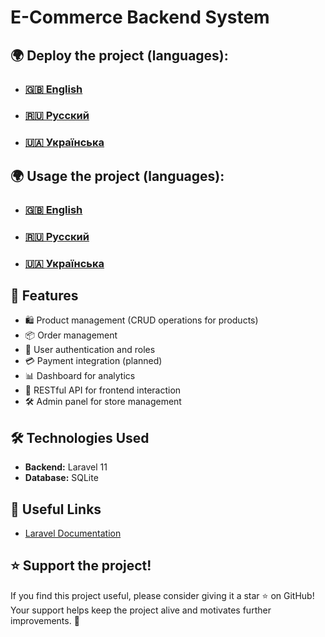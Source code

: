 # E-Commerce Backend System

## 🌍 Deploy the project (languages):
- ### [🇬🇧 English](README.deploy.en.md)
- ### [🇷🇺 Русский](README.deploy.ru.md)
- ### [🇺🇦 Українська](README.deploy.ua.md)

## 🌍 Usage the project (languages):
- ### [🇬🇧 English](README.en.md)
- ### [🇷🇺 Русский](README.ru.md)
- ### [🇺🇦 Українська](README.ua.md)

## 📌 Features
- 🛍️ Product management (CRUD operations for products)
- 📦 Order management
- 👥 User authentication and roles
- 💳 Payment integration (planned)
- 📊 Dashboard for analytics
- 📡 RESTful API for frontend interaction
- 🛠️ Admin panel for store management

## 🛠️ Technologies Used
- **Backend:** Laravel 11
- **Database:** SQLite

## 🔗 Useful Links
- [Laravel Documentation](https://laravel.com/docs)

## ⭐ Support the project!
If you find this project useful, please consider giving it a star ⭐ on GitHub! Your support helps keep the project alive and motivates further improvements. 🚀
